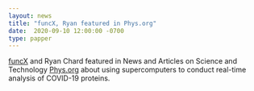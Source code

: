 ```yaml
---
layout: news
title: "funcX, Ryan featured in Phys.org" 
date:  2020-09-10 12:00:00 -0700
type: papper
---
```


[funcX](https://funcx.org/) and Ryan Chard featured in News and Articles on Science and Technology [Phys.org](https://phys.org/news/2020-08-theta-real-time-analysis-covid-proteins.html) about using supercomputers to conduct real-time analysis of COVID-19 proteins.
